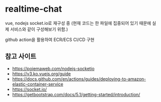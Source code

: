 # realtime-chat
vue, nodejs socket.io로 재구성 중 (현재 코드는 한 파일에 집중되어 있기 때문에 실제 서비스와 같이 구성해보기 위함.)

github action을 활용하여 ECR/ECS CI/CD 구현
## 참고 사이트
- https://poiemaweb.com/nodejs-socketio
- https://v3.ko.vuejs.org/guide
- https://docs.github.com/en/actions/guides/deploying-to-amazon-elastic-container-service
- https://socket.io/
- https://getbootstrap.com/docs/5.1/getting-started/introduction/
